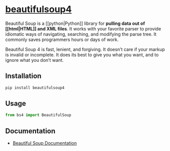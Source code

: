 # [beautifulsoup4](https://pypi.org/project/beautifulsoup4/)

Beautiful Soup is a [[python|Python]] library for **pulling data out of [[html|HTML]] and XML files**. It works with your favorite parser to provide idiomatic ways of navigating, searching, and modifying the parse tree. It commonly saves programmers hours or days of work.

Beautiful Soup 4 is fast, lenient, and forgiving. It doesn’t care if your markup is invalid or incomplete. It does its best to give you what you want, and to ignore what you don’t want.

## Installation
```bash
pip install beautifulsoup4
```

## Usage
```python
from bs4 import BeautifulSoup
```

## Documentation
- [Beautiful Soup Documentation](https://www.crummy.com/software/BeautifulSoup/bs4/doc/)

